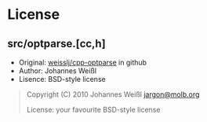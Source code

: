 License
==========

src/optparse.\[cc,h\]
-------------

- Original: [weisslj/cpp-optparse](https://github.com/weisslj/cpp-optparse) in github
- Author: Johannes Weißl
- Lisence: BSD-style license

> Copyright (C) 2010 Johannes Weißl <jargon@molb.org>
>
> License: your favourite BSD-style license


